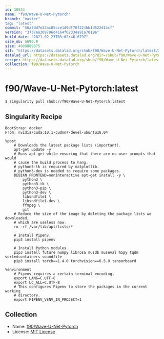 ```yaml
---
id: 10833
name: "f90/Wave-U-Net-Pytorch"
branch: "master"
tag: "latest"
commit: "56a7dd7e23ac85cce1d9df78f224bb1d522d1bcf"
version: "3737aa309796d4164f02334a91a7819a"
build_date: "2021-02-23T03:02:46.679Z"
size_mb: 6696.0
size: 4088889375
sif: "https://datasets.datalad.org/shub/f90/Wave-U-Net-Pytorch/latest/2021-02-23-56a7dd7e-3737aa30/3737aa309796d4164f02334a91a7819a.sif"
datalad_url: https://datasets.datalad.org?dir=/shub/f90/Wave-U-Net-Pytorch/latest/2021-02-23-56a7dd7e-3737aa30/
recipe: https://datasets.datalad.org/shub/f90/Wave-U-Net-Pytorch/latest/2021-02-23-56a7dd7e-3737aa30/Singularity
collection: f90/Wave-U-Net-Pytorch
---
```


# f90/Wave-U-Net-Pytorch:latest

```bash
$ singularity pull shub://f90/Wave-U-Net-Pytorch:latest
```

## Singularity Recipe

```singularity
BootStrap: docker
From: nvidia/cuda:10.1-cudnn7-devel-ubuntu18.04

%post
    # Downloads the latest package lists (important).
    apt-get update -y
    # Runs apt-get while ensuring that there are no user prompts that would
    # cause the build process to hang.
    # python3-tk is required by matplotlib.
    # python3-dev is needed to require some packages.
    DEBIAN_FRONTEND=noninteractive apt-get install -y \
        python3 \
        python3-tk \
        python3-pip \
        python3-dev \
        libsndfile1 \
        libsndfile1-dev \
        ffmpeg \
        git
    # Reduce the size of the image by deleting the package lists we downloaded,
    # which are useless now.
    rm -rf /var/lib/apt/lists/*

    # Install Pipenv.
    pip3 install pipenv

    # Install Python modules.
    pip3 install future numpy librosa musdb museval h5py tqdm sortedcontainers soundfile
    pip3 install torch==1.4.0 torchvision==0.5.0 tensorboard

%environment
    # Pipenv requires a certain terminal encoding.
    export LANG=C.UTF-8
    export LC_ALL=C.UTF-8
    # This configures Pipenv to store the packages in the current working
    # directory.
    export PIPENV_VENV_IN_PROJECT=1
```

## Collection

 - Name: [f90/Wave-U-Net-Pytorch](https://github.com/f90/Wave-U-Net-Pytorch)
 - License: [MIT License](https://api.github.com/licenses/mit)

